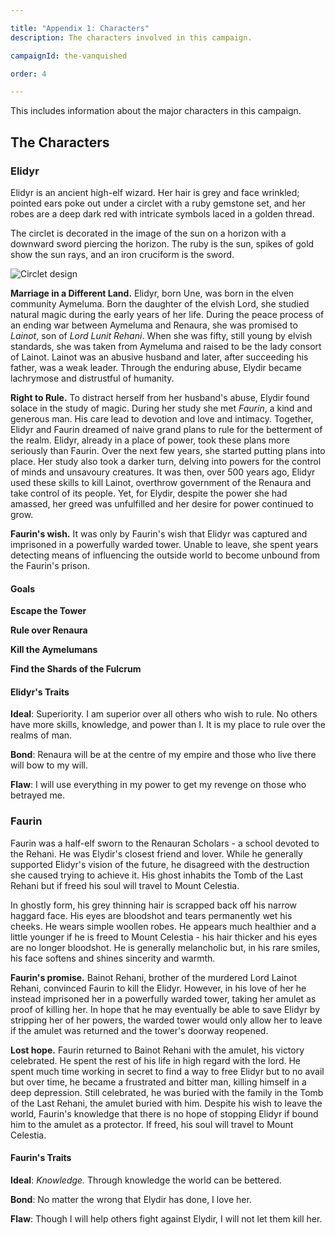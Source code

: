 ```yaml
---

title: "Appendix 1: Characters"
description: The characters involved in this campaign.

campaignId: the-vanquished

order: 4

---
```


This includes information about the major characters in this campaign.

## The Characters

### Elidyr

Elidyr is an ancient high-elf wizard. Her hair is grey and face
wrinkled; pointed ears poke out under a circlet with a ruby gemstone
set, and her robes are a deep dark red with intricate symbols laced in a
golden thread.

The circlet is decorated in the image of the sun on a horizon with a
downward sword piercing the horizon. The ruby is the sun, spikes of gold
show the sun rays, and an iron cruciform is the sword.

![Circlet design](/images/elidyrs-symbol.svg)

**Marriage in a Different Land.** Elidyr, born Une, was born in the
elven community Aymeluma. Born the daughter of the elvish Lord, she
studied natural magic during the early years of her life. During the
peace process of an ending war between Aymeluma and Renaura, she was
promised to *Lainot*, son of *Lord Lunit Rehani*. When she was fifty,
still young by elvish standards, she was taken from Aymeluma and raised
to be the lady consort of Lainot. Lainot was an abusive husband and
later, after succeeding his father, was a weak leader. Through the
enduring abuse, Elydir became lachrymose and distrustful of humanity.

**Right to Rule.** To distract herself from her husband's abuse, Elydir
found solace in the study of magic. During her study she met *Faurin*, a
kind and generous man. His care lead to devotion and love and intimacy.
Together, Elidyr and Faurin dreamed of naive grand plans to rule for the
betterment of the realm.  Elidyr, already in a place of power, took
these plans more seriously than Faurin. Over the next few years, she
started putting plans into place. Her study also took a darker turn,
delving into powers for the control of minds and unsavoury creatures. It
was then, over 500 years ago, Elidyr used these skills to kill Lainot,
overthrow government of the Renaura and take control of its people. Yet,
for Elydir, despite the power she had amassed, her greed was unfulfilled
and her desire for power continued to grow.

**Faurin's wish.** It was only by Faurin's wish that Elidyr was captured
and imprisoned in a powerfully warded tower. Unable to leave, she spent
years detecting means of influencing the outside world to become unbound
from the Faurin's prison.

#### Goals

**Escape the Tower**

**Rule over Renaura**

**Kill the Aymelumans**

**Find the Shards of the Fulcrum**

#### Elidyr's Traits

**Ideal**: Superiority. I am superior over all others who wish to rule.
No others have more skills, knowledge, and power than I. It is my place
to rule over the realms of man.

**Bond**: Renaura will be at the centre of my empire and those who live
there will bow to my will.

**Flaw**: I will use everything in my power to get my revenge on those
who betrayed me.

### Faurin

Faurin was a half-elf sworn to the Renauran Scholars - a school devoted
to the Rehani. He was Elydir's closest friend and lover. While he
generally supported Elidyr's vision of the future, he disagreed with the
destruction she caused trying to achieve it. His ghost inhabits the Tomb
of the Last Rehani but if freed his soul will travel to Mount Celestia.

In ghostly form, his grey thinning hair is scrapped back off his narrow
haggard face. His eyes are bloodshot and tears permanently wet his
cheeks. He wears simple woollen robes. He appears much healthier and a
little younger if he is freed to Mount Celestia - his hair thicker and
his eyes are no longer bloodshot. He is generally melancholic but, in
his rare smiles, his face softens and shines sincerity and warmth.

**Faurin's promise.** Bainot Rehani, brother of the murdered Lord Lainot
Rehani, convinced Faurin to kill the Elidyr. However, in his love of her
he instead imprisoned her in a powerfully warded tower, taking her
amulet as proof of killing her. In hope that he may eventually be able
to save Elidyr by stripping her of her powers, the warded tower would
only allow her to leave if the amulet was returned and the tower's
doorway reopened.

**Lost hope.** Faurin returned to Bainot Rehani with the amulet, his
victory celebrated. He spent the rest of his life in high regard with
the lord. He spent much time working in secret to find a way to free
Elidyr but to no avail but over time, he became a frustrated and bitter
man, killing himself in a deep depression. Still celebrated, he was
buried with the family in the Tomb of the Last Rehani, the amulet buried
with him. Despite his wish to leave the world, Faurin's knowledge that
there is no hope of stopping Elidyr if bound him to the amulet as a
protector. If freed, his soul will travel to Mount Celestia.

#### Faurin's Traits

**Ideal**: _Knowledge._ Through knowledge the world can be bettered.

**Bond**: No matter the wrong that Elydir has done, I love her.

**Flaw**: Though I will help others fight against Elydir, I will not let
them kill her.

